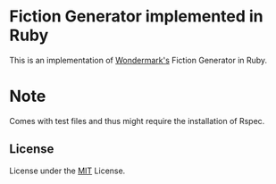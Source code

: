 # Fiction Generator implemented in Ruby
This is an implementation of [Wondermark's](http://wondermark.com/554/) Fiction Generator in Ruby.

# Note
Comes with test files and thus might require the installation of Rspec.

## License
License under the [MIT](http://mit-license.org/) License.
